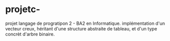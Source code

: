 # projetc-
projet langage de progratipon 2 - BA2 en Informatique. implémentation d'un vecteur creux, héritant d'une structure abstraite de tableau, et d'un type concrèt d'arbre binaire.
